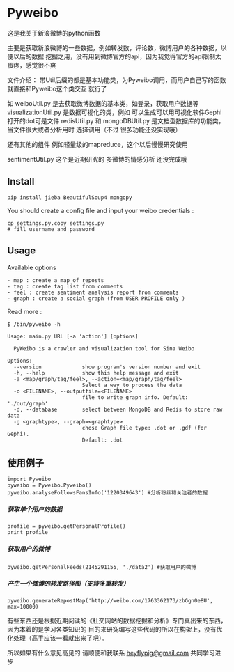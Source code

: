# Pyweibo


这是我关于新浪微博的python函数

主要是获取新浪微博的一些数据，例如转发数，评论数，微博用户的各种数据，以便以后的数据 挖掘之用，没有用到微博官方的api，因为我觉得官方的api限制太蛋疼，感觉很不爽

文件介绍： 带Util后缀的都是基本功能类，为Pyweibo调用，而用户自己写的函数就直接和Pyweibo这个类交互 就行了

如 weiboUtil.py 是去获取微博数据的基本类，如登录，获取用户数据等 visualizationUtil.py 是数据可视化的类，例如 可以生成可以用可视化软件Gephi打开的dot可是文件 redisUtil.py 和 mongoDBUtil.py 是文档型数据库的功能类，当文件很大或者分析用时 选择调用（不过 很多功能还没实现哦）

还有其他的组件 例如轻量级的mapreduce，这个以后慢慢研究使用

sentimentUtil.py 这个是近期研究的 多微博的情感分析 还没完成哦

## Install

    pip install jieba BeautifulSoup4 mongopy

You should create a config file and input your weibo credentials :

    cp settings.py.copy settings.py
    # fill username and password


## Usage

Available options

    - map : create a map of reposts
    - tag : create tag list from comments
    - feel : create sentiment analysis report from comments
    - graph : create a social graph (from USER PROFILE only )

Read more :
    
    $ /bin/pyweibo -h

    Usage: main.py URL [-a 'action'] [options] 

      PyWeibo is a crawler and visualization tool for Sina Weibo

    Options:
      --version             show program's version number and exit
      -h, --help            show this help message and exit
      -a <map/graph/tag/feel>, --action=<map/graph/tag/feel>
                            Select a way to process the data
      -o <FILENAME>, --outputfile=<FILENAME>
                            file to write graph info. Default: './out/graph'
      -d, --database        select between MongoDB and Redis to store raw data
      -g <graphtype>, --graph=<graphtype>
                            chose Graph file type: .dot or .gdf (for Gephi).
                            Default: .dot


## 使用例子


    import Pyweibo
    pyweibo = Pyweibo.Pyweibo() pyweibo.analyseFollowsFansInfo('1220349643') #分析粉丝和关注者的数据

##### 获取单个用户的数据

    profile = pyweibo.getPersonalProfile() 
    print profile

##### 获取用户的微博

    pyweibo.getPersonalFeeds(2145291155, './data2') #获取用户的微博

##### 产生一个微博的转发路径图（支持多重转发）
  
    pyweibo.generateRepostMap('http://weibo.com/1763362173/zbGgn0e8U', max=10000) 

有些东西还是根据近期阅读的《社交网站的数据挖掘和分析》专门真出来的东西，因为本着的是学习各类知识的 目的来研究编写这些代码的所以在构架上，没有优化处理（高手应该一看就出来了吧）。

所以如果有什么意见高见的 请顺便和我联系 heyflypig@gmail.com 共同学习进步